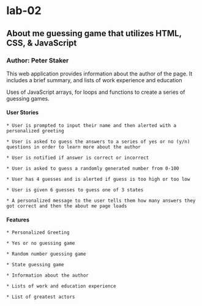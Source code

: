 # lab-02

## About me guessing game that utilizes HTML, CSS, &amp; JavaScript
### Author: Peter Staker


This web application provides information about the author of the page. It includes a brief summary, and lists of work experience and education

Uses of JavaScript arrays, for loops and functions to create a series of guessing games.

#### User Stories

    * User is prompted to input their name and then alerted with a personalized greeting
    
    * User is asked to guess the answers to a series of yes or no (y/n) questions in order to learn more about the author

    * User is notified if answer is correct or incorrect

    * User is asked to guess a randomly generated number from 0-100

    * User has 4 guesses and is alerted if guess is too high or too low

    * User is given 6 guesses to guess one of 3 states

    * A personalized message to the user tells them how many answers they got correct and then the about me page loads

#### Features

    * Personalized Greeting

    * Yes or no guessing game

    * Random number guessing game

    * State guessing game

    * Information about the author

    * Lists of work and education experience

    * List of greatest actors
